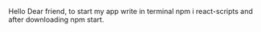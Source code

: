 
Hello Dear friend, to start my app write in terminal npm i react-scripts and after downloading npm start.
